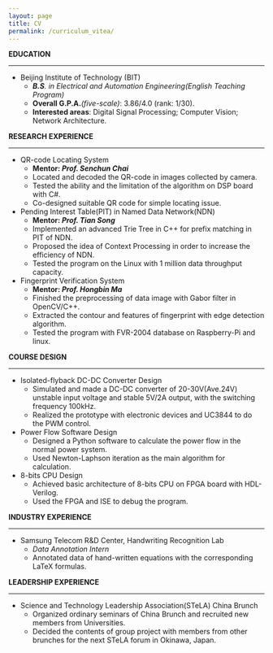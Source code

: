 ```yaml
---
layout: page
title: CV
permalink: /curriculum_vitea/
---
```


**EDUCATION**

___
- Beijing Institute of Technology (BIT)
    - ***B.S**. in Electrical and Automation Engineering(English Teaching Program)*
    - **Overall G.P.A.***(five-scale)*: 3.86/4.0 (rank: 1/30).
    - **Interested areas**: Digital Signal Processing; Computer Vision; Network Architecture.

**RESEARCH EXPERIENCE**

___
- QR-code Locating System
    - **Mentor: *Prof. Senchun Chai***
    - Located and decoded the QR-code in images collected by camera.
    - Tested the ability and the limitation of the algorithm on DSP board with C#.
    - Co-designed suitable QR code for simple locating issue.
- Pending Interest Table(PIT) in Named Data Network(NDN)
    - **Mentor: *Prof. Tian Song***
    - Implemented an advanced Trie Tree in C++ for prefix matching in PIT of NDN.
    - Proposed the idea of Context Processing in order to increase the efficiency of NDN.
    - Tested the program on the Linux with 1 million data throughput capacity.
- Fingerprint Verification System
    - **Mentor: *Prof. Hongbin Ma***
    - Finished the preprocessing of data image with Gabor filter in OpenCV/C++.
    - Extracted the contour and features of fingerprint with edge detection algorithm.
    - Tested the program with FVR-2004 database on Raspberry-Pi and linux.

**COURSE DESIGN**

___
- Isolated-flyback DC-DC Converter Design
    - Simulated and made a DC-DC converter of 20-30V(Ave.24V) unstable input voltage and stable 5V/2A output, with the switching frequency 100kHz.
    - Realized the prototype with electronic devices and UC3844 to do the PWM control.
- Power Flow Software Design
  - Designed a Python software to calculate the power flow in the normal power system.
  - Used Newton-Laphson iteration as the main algorithm for calculation.
- 8-bits CPU Design
  - Achieved basic architecture of 8-bits CPU on FPGA board with HDL-Verilog.
  - Used the FPGA and ISE to debug the program.




**INDUSTRY EXPERIENCE**

___
- Samsung Telecom R&D Center, Handwriting Recognition Lab
    - *Data Annotation Intern*
    - Annotated data of hand-written equations with the corresponding LaTeX formulas.

**LEADERSHIP EXPERIENCE**

___
- Science and Technology Leadership Association(STeLA) China Brunch
    - Organized ordinary seminars of China Brunch and recruited new members from Universities.
    - Decided the contents of group project with members from other brunches for the next STeLA forum in Okinawa, Japan.




